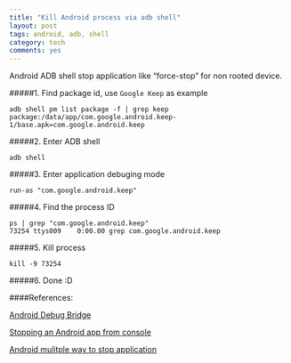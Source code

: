 ```yaml
---
title: "Kill Android process via adb shell"
layout: post
tags: android, adb, shell
category: tech
comments: yes
---
```


Android ADB shell stop application like “force-stop” for non rooted device.

#####1. Find package id, use `Google Keep` as example
```shell
adb shell pm list package -f | grep keep
package:/data/app/com.google.android.keep-1/base.apk=com.google.android.keep
```

#####2. Enter ADB shell
```shell
adb shell
```

#####3. Enter application debuging mode
```shell
run-as "com.google.android.keep"
```

#####4. Find the process ID
```shell
ps | grep "com.google.android.keep"
73254 ttys009    0:00.00 grep com.google.android.keep
```

#####5. Kill process
```shell
kill -9 73254
```

#####6. Done :D


####References:

[Android Debug Bridge](http://developer.android.com/tools/help/adb.html)

[Stopping an Android app from console](http://stackoverflow.com/questions/3117095/stopping-an-android-app-from-console)

[Android mulitple way to stop application](http://stackoverflow.com/questions/17829606/android-adb-stop-application-command-like-force-stop-for-non-rooted-device)